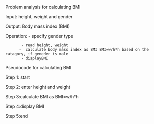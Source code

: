 Problem analysis for calculating BMI

Input: height, weight and gender

Output: Body mass index (BMI)

Operation: - specify gender type
        
           - read height, weight 
          -  calculate body mass index as BMI BMI=w/h*h based on the catagory, if geneder is male 
           - displayBMI

Pseudocode for calculating BMI

Step 1: start

Step 2: enter height and weight

Step 3:calculate BMI as BMI=w/h*h

Step 4:display BMI

Step 5:end
